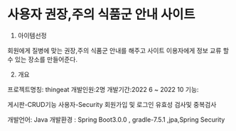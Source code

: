 # 사용자 권장,주의 식품군 안내 사이트

1. 아이템선정

회원에게 질병에 맞는 권장,주의 식품군 안내를 해주고 사이트 이용자에게 정보 교류 할 수 있는 장소를 만들어준다.

2. 개요


프로젝트명칭: thingeat
개발인원:2명
개발기간:2022 6 ~ 2022 10
기능: 

게시판-CRUD기능
사용자-Security 회원가입 및 로그인 유효성 검사및 중복검사

개발언어: Java
개발환경 : Spring Boot3.0.0 , gradle-7.5.1 ,jpa,Spring Security


